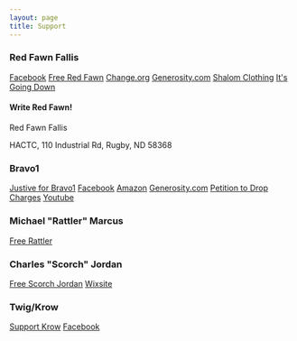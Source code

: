 ```yaml
---
layout: page
title: Support
---
```


### Red Fawn Fallis

[Facebook](https://www.facebook.com/FreeRedFawn/)
[Free Red Fawn](www.freeredfawn.com/)
[Change.org](https://www.change.org/p/free-red-fawn)
[Generosity.com](https://www.generosity.com/fundraising/free-red-fawn)
[Shalom Clothing](https://shalomclothing.com/free-red-fawn)
[It's Going Down](https://itsgoingdown.org/free-red-fawn/)

#### Write Red Fawn!

Red Fawn Fallis

HACTC, 110 Industrial Rd, Rugby, ND 58368


### Bravo1
[Justive for Bravo1](http://justiceforbravo1.com/)
[Facebook](https://www.facebook.com/justiceforbravo1)
[Amazon](https://www.amazon.com/gp/aw/ls/ref=aw_ls?lid=26A9TWJFLTGYR)
[Generosity.com](https://www.generosity.com/fundraising/brennon-nastacio-aka-bravo1-partner-samantha)
[Petition to Drop Charges](https://action.mijente.net/petitions/drop-charges-against-brennon-he-has-not-committed-any-crime)
[Youtube](https://www.youtube.com/watch?v=88ffECgBAWo&feature=youtu.be&list=PLqSpk99bLYIRhTrDy1WU4xR5xqTDT4KCP)

### Michael "Rattler" Marcus
[Free Rattler](https://www.facebook.com/FreeRattler)

### Charles "Scorch" Jordan
[Free Scorch Jordan](https://www.facebook.com/freescorchjordan)
[Wixsite](catjscorch.wixsite.com/freescorchjordan)

### Twig/Krow
[Support Krow](http://supportkrow.org/)
[Facebook](https://www.facebook.com/supportkrow/?fref=ts)
